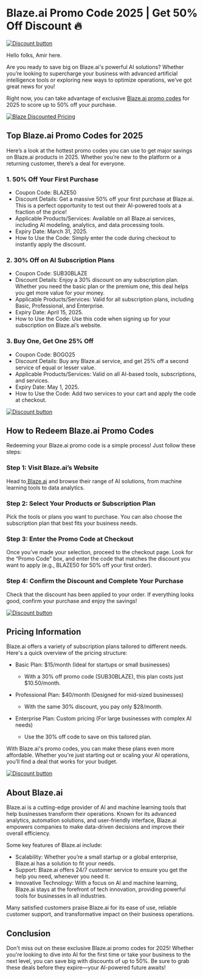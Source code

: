 # Blaze.ai Promo Code 2025 | Get 50% Off Discount 🔥

[![Discount button](https://github.com/user-attachments/assets/dde5c351-24bc-417c-903a-03820e716cb7)](https://get.blaze.ai?fpr=shadow)

Hello folks, Amir here.

Are you ready to save big on Blaze.ai's powerful AI solutions? Whether you’re looking to supercharge your business with advanced artificial intelligence tools or exploring new ways to optimize operations, we’ve got great news for you!

Right now, you can take advantage of exclusive [Blaze.ai promo codes](https://get.blaze.ai?fpr=shadow) for 2025 to score up to 50% off your purchase.

[![Blaze Discounted Pricing](https://github.com/user-attachments/assets/20562834-521e-4935-8a9a-ca4a128ff81f)](https://get.blaze.ai?fpr=shadow)

## Top Blaze.ai Promo Codes for 2025

Here’s a look at the hottest promo codes you can use to get major savings on Blaze.ai products in 2025. Whether you’re new to the platform or a returning customer, there’s a deal for everyone.

### 1. 50% Off Your First Purchase

* Coupon Code: BLAZE50
* Discount Details: Get a massive 50% off your first purchase at Blaze.ai. This is a perfect opportunity to test out their AI-powered tools at a fraction of the price!
* Applicable Products/Services: Available on all Blaze.ai services, including AI modeling, analytics, and data processing tools.
* Expiry Date: March 31, 2025.
* How to Use the Code: Simply enter the code during checkout to instantly apply the discount.

### 2. 30% Off on AI Subscription Plans

* Coupon Code: SUB30BLAZE
* Discount Details: Enjoy a 30% discount on any subscription plan. Whether you need the basic plan or the premium one, this deal helps you get more value for your money.
* Applicable Products/Services: Valid for all subscription plans, including Basic, Professional, and Enterprise.
* Expiry Date: April 15, 2025.
* How to Use the Code: Use this code when signing up for your subscription on Blaze.ai’s website.

### 3. Buy One, Get One 25% Off

* Coupon Code: BOGO25
* Discount Details: Buy any Blaze.ai service, and get 25% off a second service of equal or lesser value.
* Applicable Products/Services: Valid on all AI-based tools, subscriptions, and services.
* Expiry Date: May 1, 2025.
* How to Use the Code: Add two services to your cart and apply the code at checkout.

[![Discount button](https://github.com/user-attachments/assets/dde5c351-24bc-417c-903a-03820e716cb7)](https://get.blaze.ai?fpr=shadow)

## How to Redeem Blaze.ai Promo Codes

Redeeming your Blaze.ai promo code is a simple process! Just follow these steps:

### Step 1: Visit Blaze.ai’s Website

Head to[ Blaze.ai](https://www.blaze.ai/) and browse their range of AI solutions, from machine learning tools to data analytics.

### Step 2: Select Your Products or Subscription Plan

Pick the tools or plans you want to purchase. You can also choose the subscription plan that best fits your business needs.

### Step 3: Enter the Promo Code at Checkout

Once you’ve made your selection, proceed to the checkout page. Look for the “Promo Code” box, and enter the code that matches the discount you want to apply (e.g., BLAZE50 for 50% off your first order).

### Step 4: Confirm the Discount and Complete Your Purchase

Check that the discount has been applied to your order. If everything looks good, confirm your purchase and enjoy the savings!

[![Discount button](https://github.com/user-attachments/assets/dde5c351-24bc-417c-903a-03820e716cb7)](https://get.blaze.ai?fpr=shadow)

## Pricing Information

Blaze.ai offers a variety of subscription plans tailored to different needs. Here's a quick overview of the pricing structure:

* Basic Plan: $15/month (Ideal for startups or small businesses)

  * With a 30% off promo code (SUB30BLAZE), this plan costs just $10.50/month.
* Professional Plan: $40/month (Designed for mid-sized businesses)

  * With the same 30% discount, you pay only $28/month.
* Enterprise Plan: Custom pricing (For large businesses with complex AI needs)

  * Use the 30% off code to save on this tailored plan.

With Blaze.ai's promo codes, you can make these plans even more affordable. Whether you're just starting out or scaling your AI operations, you’ll find a deal that works for your budget.

[![Discount button](https://github.com/user-attachments/assets/dde5c351-24bc-417c-903a-03820e716cb7)](https://get.blaze.ai?fpr=shadow)

## About Blaze.ai

Blaze.ai is a cutting-edge provider of AI and machine learning tools that help businesses transform their operations. Known for its advanced analytics, automation solutions, and user-friendly interface, Blaze.ai empowers companies to make data-driven decisions and improve their overall efficiency.

Some key features of Blaze.ai include:

* Scalability: Whether you’re a small startup or a global enterprise, Blaze.ai has a solution to fit your needs.
* Support: Blaze.ai offers 24/7 customer service to ensure you get the help you need, whenever you need it.
* Innovative Technology: With a focus on AI and machine learning, Blaze.ai stays at the forefront of tech innovation, providing powerful tools for businesses in all industries.

Many satisfied customers praise Blaze.ai for its ease of use, reliable customer support, and transformative impact on their business operations.

## Conclusion

Don't miss out on these exclusive Blaze.ai promo codes for 2025! Whether you're looking to dive into AI for the first time or take your business to the next level, you can save big with discounts of up to 50%. Be sure to grab these deals before they expire—your AI-powered future awaits!
